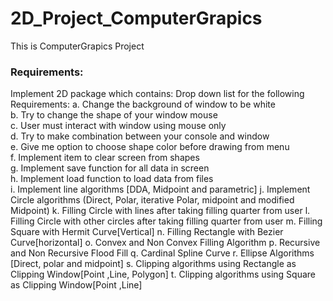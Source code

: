 # 2D_Project_ComputerGrapics
This is ComputerGrapics Project 
### Requirements:
Implement 2D package which contains:
      Drop down list for the following Requirements:
      a. Change the background of window to be white <br>
      b. Try to change the shape of your window mouse<br>
      c. User must interact with window using mouse only <br>
      d. Try to make combination between your console and window <br>
      e. Give me option to choose shape color before drawing from menu<br>
      f. Implement item to clear screen from shapes<br>
      g. Implement save function for all data in screen <br>
      h. Implement load function to load data from files<br>
      i. Implement line algorithms [DDA, Midpoint and parametric]
      j. Implement Circle algorithms (Direct, Polar, iterative Polar, midpoint and 
      modified Midpoint)
      k. Filling Circle with lines after taking filling quarter from user
      l. Filling Circle with other circles after taking filling quarter from user
      m. Filling Square with Hermit Curve[Vertical]
      n. Filling Rectangle with Bezier Curve[horizontal]
      o. Convex and Non Convex Filling Algorithm 
      p. Recursive and Non Recursive Flood Fill
      q. Cardinal Spline Curve
      r. Ellipse Algorithms [Direct, polar and midpoint]
      s. Clipping algorithms using Rectangle as Clipping Window[Point ,Line, Polygon] 
      t. Clipping algorithms using Square as Clipping Window[Point ,Line]
